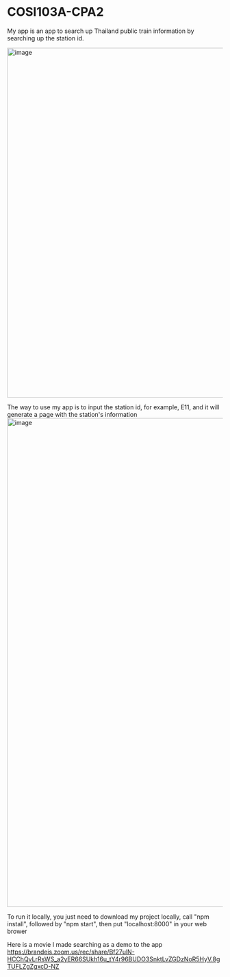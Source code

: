 # COSI103A-CPA2

My app is an app to search up Thailand public train information by searching up the station id. 

<img width="816" alt="image" src="https://user-images.githubusercontent.com/82045186/167231445-790170f6-7672-4795-b3c7-28c975978942.png">

The way to use my app is to input the station id, for example, E11, and it will generate a page with the station's information
<img width="1141" alt="image" src="https://user-images.githubusercontent.com/82045186/167231497-9c5550cf-e642-4fb6-89e3-5a67a8906b27.png">


To run it locally, you just need to download my project locally, call "npm install", followed by "npm start", then put "localhost:8000" in your web brower

Here is a movie I made searching as a demo to the app
https://brandeis.zoom.us/rec/share/Bf27ulN-HCChQvLrRsWS_a2yER66SUkh16u_tY4r96BUDO3SnktLvZGDzNoR5HyV.8gTUFLZgZgxcD-NZ
